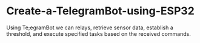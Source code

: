 # Create-a-TelegramBot-using-ESP32
Using Te;egramBot we can relays, retrieve sensor data, establish a threshold, and execute specified tasks based on the received commands.
